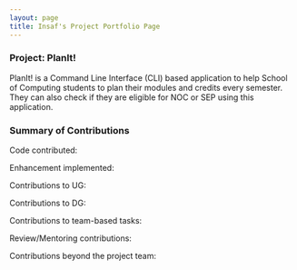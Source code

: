 ```yaml
---
layout: page
title: Insaf's Project Portfolio Page
---
```


### Project: PlanIt!

PlanIt! is a Command Line Interface (CLI) based application to help School of Computing students to plan their modules and credits every semester.
They can also check if they are eligible for NOC or SEP using this application.

### Summary of Contributions



Code contributed:

Enhancement implemented:

Contributions to UG:

Contributions to DG:

Contributions to team-based tasks:

Review/Mentoring contributions:

Contributions beyond the project team:

